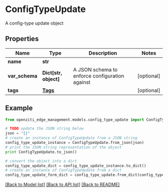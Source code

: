 # ConfigTypeUpdate

A config-type update object

## Properties
Name | Type | Description | Notes
------------ | ------------- | ------------- | -------------
**name** | **str** |  | 
**var_schema** | **Dict[str, object]** | A JSON schema to enforce configuration against | [optional] 
**tags** | [**Tags**](Tags.md) |  | [optional] 

## Example

```python
from openziti_edge_management.models.config_type_update import ConfigTypeUpdate

# TODO update the JSON string below
json = "{}"
# create an instance of ConfigTypeUpdate from a JSON string
config_type_update_instance = ConfigTypeUpdate.from_json(json)
# print the JSON string representation of the object
print ConfigTypeUpdate.to_json()

# convert the object into a dict
config_type_update_dict = config_type_update_instance.to_dict()
# create an instance of ConfigTypeUpdate from a dict
config_type_update_form_dict = config_type_update.from_dict(config_type_update_dict)
```
[[Back to Model list]](../README.md#documentation-for-models) [[Back to API list]](../README.md#documentation-for-api-endpoints) [[Back to README]](../README.md)


